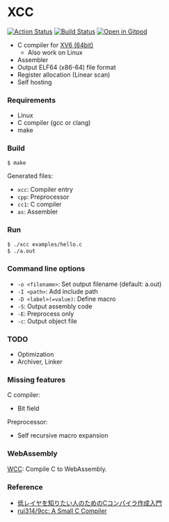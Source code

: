 XCC
===

[![Action Status](https://github.com/tyfkda/xcc/workflows/C/C++%20CI/badge.svg)](https://github.com/tyfkda/xcc)
[![Build Status](https://travis-ci.org/tyfkda/xcc.svg?branch=master)](https://travis-ci.org/tyfkda/xcc)
[![Open in Gitpod](https://gitpod.io/button/open-in-gitpod.svg)](https://gitpod.io/#https://github.com/tyfkda/xcc)

  * C compiler for [XV6 (64bit)](https://github.com/tyfkda/xv6)
    * Also work on Linux
  * Assembler
  * Output ELF64 (x86-64) file format
  * Register allocation (Linear scan)
  * Self hosting


### Requirements

  * Linux
  * C compiler (gcc or clang)
  * make


### Build

```sh
$ make
```

Generated files:

  * `xcc`: Compiler entry
  * `cpp`: Preprocessor
  * `cc1`: C compiler
  * `as`:  Assembler


### Run

```sh
$ ./xcc examples/hello.c
$ ./a.out
```


### Command line options

  * `-o <filename>`: Set output filename (default: a.out)
  * `-I <path>`:     Add include path
  * `-D <label>(=value)`:  Define macro
  * `-S`:            Output assembly code
  * `-E`:            Preprocess only
  * `-c`:            Output object file


### TODO

  * Optimization
  * Archiver, Linker


### Missing features

C compiler:

  * Bit field

Preprocessor:

  * Self recursive macro expansion


### WebAssembly

[WCC](https://github.com/tyfkda/xcc/blob/main/wasm/README.md): Compile C to WebAssembly.


### Reference

  * [低レイヤを知りたい人のためのCコンパイラ作成入門](https://www.sigbus.info/compilerbook)
  * [rui314/9cc: A Small C Compiler](https://github.com/rui314/9cc)
